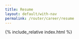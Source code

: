 ```yaml
---
title: Resume
layout: default/with-nav
permalink: /router/career/resume
---
```


<style>
  {% include_relative index.css %}
</style>

{% include_relative index.html %}
